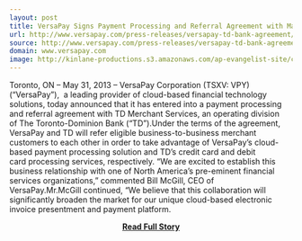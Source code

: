 ```yaml
---
layout: post
title: VersaPay Signs Payment Processing and Referral Agreement with Major North American Financial Institution
url: http://www.versapay.com/press-releases/versapay-td-bank-agreement/
source: http://www.versapay.com/press-releases/versapay-td-bank-agreement/
domain: www.versapay.com
image: http://kinlane-productions.s3.amazonaws.com/ap-evangelist-site/curated/screenshots/www-versapay-compress-releasesversapay-td-bank-agreement.png
---
```


<p>Toronto, ON – May 31, 2013 – VersaPay Corporation (TSXV: VPY) (“VersaPay”),  a leading provider of cloud-based financial technology solutions, today announced that it has entered into a payment processing and referral agreement with TD Merchant Services, an operating division of The Toronto-Dominion Bank (“TD”).Under the terms of the agreement, VersaPay and TD will refer eligible business-to-business merchant customers to each other in order to take advantage of VersaPay’s cloud-based payment processing solution and TD’s credit card and debit card processing services, respectively. “We are excited to establish this business relationship with one of North America’s pre-eminent financial services organizations,” commented Bill McGill, CEO of VersaPay.Mr.McGill continued, “We believe that this collaboration will significantly broaden the market for our unique cloud-based electronic invoice presentment and payment platform.</p>
<center><p><a href="http://www.versapay.com/press-releases/versapay-td-bank-agreement/" style='padding:25px; font-sze:18px; font-weight: bold;'>Read Full Story</a></p></center>
